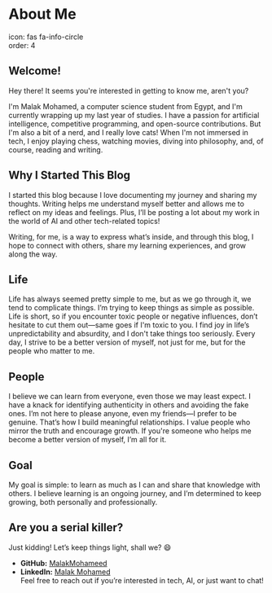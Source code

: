 # About Me
icon: fas fa-info-circle  
order: 4

## Welcome!
Hey there! It seems you're interested in getting to know me, aren't you?

I'm Malak Mohamed, a computer science student from Egypt, and I'm currently wrapping up my last year of studies. I have a passion for artificial intelligence, competitive programming, and open-source contributions. But I'm also a bit of a nerd, and I really love cats! When I'm not immersed in tech, I enjoy playing chess, watching movies, diving into philosophy, and, of course, reading and writing.

## Why I Started This Blog
I started this blog because I love documenting my journey and sharing my thoughts. Writing helps me understand myself better and allows me to reflect on my ideas and feelings. Plus, I’ll be posting a lot about my work in the world of AI and other tech-related topics! 

Writing, for me, is a way to express what’s inside, and through this blog, I hope to connect with others, share my learning experiences, and grow along the way.

## Life
Life has always seemed pretty simple to me, but as we go through it, we tend to complicate things. I’m trying to keep things as simple as possible. Life is short, so if you encounter toxic people or negative influences, don’t hesitate to cut them out—same goes if I'm toxic to you. I find joy in life’s unpredictability and absurdity, and I don't take things too seriously. Every day, I strive to be a better version of myself, not just for me, but for the people who matter to me.

## People
I believe we can learn from everyone, even those we may least expect. I have a knack for identifying authenticity in others and avoiding the fake ones. I’m not here to please anyone, even my friends—I prefer to be genuine. That’s how I build meaningful relationships. I value people who mirror the truth and encourage growth. If you're someone who helps me become a better version of myself, I’m all for it. 

## Goal
My goal is simple: to learn as much as I can and share that knowledge with others. I believe learning is an ongoing journey, and I’m determined to keep growing, both personally and professionally.

## Are you a serial killer?
Just kidding! Let’s keep things light, shall we? 😄

- **GitHub:** [MalakMohameed](https://github.com/MalakMohameed)
- **LinkedIn:** [Malak Mohamed](https://www.linkedin.com/in/malak-mohamed-81a343212/)  
Feel free to reach out if you’re interested in tech, AI, or just want to chat!

